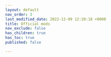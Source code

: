 ```yaml
---
layout: default
nav_order: 3
last_modified_date: 2022-12-09 12:20:18 +0000
title: Official mods
nav_exclude: false
has_children: true
has_toc: true
published: false

---
```

